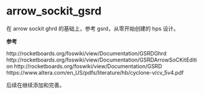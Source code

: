 # arrow_sockit_gsrd
在 arrow sockit ghrd 的基础上，参考 gsrd，从零开始创建的 hps 设计。

<p><strong>参考</strong></p>
http://rocketboards.org/foswiki/view/Documentation/GSRDGhrd
http://rocketboards.org/foswiki/view/Documentation/GSRDArrowSoCKitEdition
http://rocketboards.org/foswiki/view/Documentation/GSRD
https://www.altera.com/en_US/pdfs/literature/hb/cyclone-v/cv_5v4.pdf

后续在继续添加和完善。
